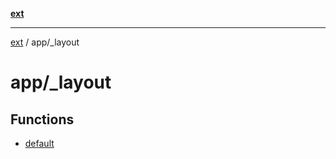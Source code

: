 [**ext**](../../README.md)

***

[ext](../../README.md) / app/\_layout

# app/\_layout

## Functions

- [default](functions/default.md)
